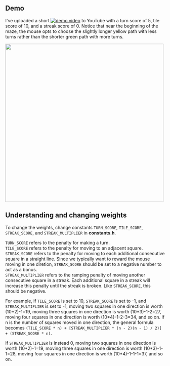 ## Demo

I've uploaded a short [![demo video](https://img.youtube.com/vi/YOUTUBE_VIDEO_ID_HERE/0.jpg)](https://www.youtube.com/watch?v=JVsRV0mu0jg) to YouTube with a turn score of 5, tile score of 10, and a streak score of 0. Notice that near the beginning of the maze, the mouse opts to choose the slightly longer yellow path with less turns rather than the shorter green path with more turns.

<img src="https://github.com/Matthew-Chandler/Micromouse-Weighted-Floodfill/assets/48606413/d102270b-bdf4-4a9a-8d4b-3fe2e14c06f5" width="500">

## Understanding and changing weights

To change the weights, change constants `TURN_SCORE`, `TILE_SCORE`, `STREAK_SCORE`, and `STREAK_MULTIPLIER` in **constants.h**. 

`TURN_SCORE` refers to the penalty for making a turn. \
`TILE_SCORE` refers to the penalty for moving to an adjacent square.\
`STREAK_SCORE` refers to the penalty for moving to each additional consecutive square in a straight line. Since we typically want to reward the mouse moving in one diretion, `STREAK_SCORE` should be set to a negative number to act as a bonus. \
`STREAK_MULTIPLIER` refers to the ramping penalty of moving another consecutive square in a streak. Each additional square in a streak will increase this penalty until the streak is broken. Like `STREAK_SCORE`, this should be negative.

For example, if `TILE_SCORE` is set to 10, `STREAK_SCORE` is set to -1, and `STREAK_MULTIPLIER` is set to -1, moving two squares in one direction is worth (10\*2)-1=19, moving three squares in one direction is worth (10\*3)-1-2=27, moving four squares in one direction is worth (10\*4)-1-2-3=34, and so on. If n is the number of squares moved in one direction, the general formula becomes `(TILE_SCORE * n) + [STREAK_MULTIPLIER * (n - 2)(n - 1) / 2)] + (STREAK_SCORE * n)`. 

If `STREAK_MULTIPLIER` is instead 0, moving two squares in one direction is worth (10\*2)-1=19, moving three squares in one direction is worth (10\*3)-1-1=28, moving four squares in one direction is worth (10\*4)-1-1-1=37, and so on.



